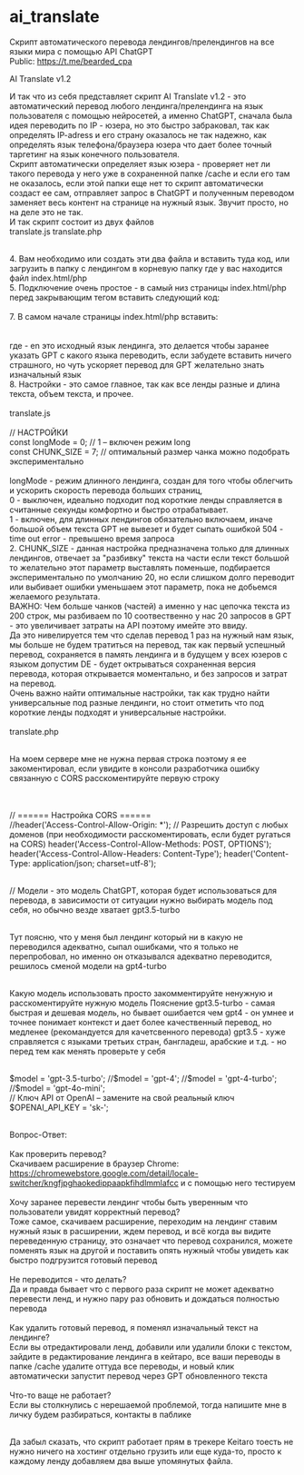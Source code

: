 # ai_translate
Скрипт автоматического перевода лендингов/прелендингов на все языки мира с помощью API ChatGPT <br>
Public: https://t.me/bearded_cpa

AI Translate v1.2

И так что из себя представляет скрипт AI Translate v1.2 - это автоматический перевод любого лендинга/прелендинга на язык пользователя с помощью нейросетей, а именно ChatGPT, сначала была идея переводить по IP - юзера, но это быстро забраковал, так как определять IP-adress и его страну оказалось не так надежно, как определять язык телефона/браузера юзера что дает более точный таргетинг на язык конечного пользователя. 
<br>
Скрипт автоматически определяет язык юзера - проверяет нет ли такого перевода у него уже в сохраненной папке /cache и если его там не оказалось, если этой папки еще нет то скрипт автоматически создаст ее сам, отправляет запрос в ChatGPT и полученным переводом заменяет весь контент на странице на нужный язык. Звучит просто, но на деле это не так.<br>
И так скрипт состоит из двух файлов <br>
translate.js
translate.php


<br>
4. Вам необходимо или создать эти два файла и вставить туда код, или загрузить в папку с лендингом в корневую папку где у вас находится файл index.html/php
<br>
5. Подключение очень простое - в самый низ страницы index.html/php перед закрывающим тегом </body> вставить следующий код:
<br>
<!-- Скрипт перевода -->
<script src="translate.js"></script>
<br>
7. В самом начале страницы index.html/php вставить:
<br>
<html data-country="en">
<br>
<br>
где - en это исходный язык лендинга, это делается чтобы заранее указать GPT с какого языка переводить, если забудете вставить ничего страшного, но чуть ускоряет перевод для GPT желательно знать изначальный язык
 <br>   
8. Настройки - это самое главное, так как все ленды разные и длина текста, объем текста, и прочее. 
<br>
    <br>
translate.js 
    <br>
    <br>
  // НАСТРОЙКИ 
 <br>
  const longMode = 0;     // 1 – включен режим long
 <br>
  const CHUNK_SIZE = 7;   // оптимальный размер чанка можно подобрать экспериментально
 <br>
 <br>
longMode - режим длинного лендинга, создан для того чтобы облегчить и ускорить скорость перевода больших страниц, 
 <br>
0 - выключен, идеально подходит под короткие ленды справляется в считанные секунды комфортно и быстро отрабатывает.
 <br>
1 - включен, для длинных лендингов обязательно включаем, иначе большой объем текста GPT не вывезет и будет сыпать ошибкой 504 - time out error - превышено время запроса
 <br>
2. CHUNK_SIZE - данная настройка предназначена только для длинных лендингов, отвечает за "разбивку" текста на части если текст большой то желательно этот параметр выставлять поменьше, подбирается экспериментально по умолчанию 20, но если слишком долго переводит или выбивает ошибки уменьшаем этот параметр, пока не добьемся желаемого результата. 
<br>
ВАЖНО: Чем  больше чанков (частей) а именно у нас цепочка текста из 200 строк, мы разбиваем по 10 соотвественно у нас 20 запросов в GPT - это увеличивает затраты на API поэтому имейте это ввиду. 
<br>
Да это нивелируется тем что сделав перевод 1 раз на нужный нам язык, мы больше не будем тратиться на перевод, так как первый успешный перевод, сохраняется в память лендинга и в будущем у всех юзеров с языком допустим DE - будет октрываться сохраненная версия перевода, которая открывается моментально, и без запросов и затрат на перевод.
<br>
Очень важно найти оптимальные настройки, так как трудно найти универсальные под разные лендинги, но стоит отметить что под короткие ленды подходят и универсальные настройки. 


<br>
<br>
translate.php
<br>
<br>

На моем сервере мне не нужна первая строка поэтому я ее закоментировал, если увидите в консоли разработчика ошибку связанную с CORS расскоментируйте первую строку


<br>
<br>
// ====== Настройка CORS ======
<br>
//header('Access-Control-Allow-Origin: *'); // Разрешить доступ с любых доменов (при необходимости расскоментировать, если будет ругаться на CORS)
header('Access-Control-Allow-Methods: POST, OPTIONS');
header('Access-Control-Allow-Headers: Content-Type');
header('Content-Type: application/json; charset=utf-8');
 <br>
 <br>

// Модели - это модель ChatGPT, которая будет использоваться для перевода, в зависимости от ситуации нужно выбирать модель под себя, но обычно везде хватает gpt3.5-turbo
<br>
<br>

Тут поясню, что у меня был лендинг который ни в какую не переводился адекватно, сыпал ошибками, что я только не перепробовал, но именно он отказывался адекватно переводится, решилось сменой модели на gpt4-turbo
<br>
<br>

Какую модель использовать просто закомментируйте ненужную и расскоментируйте нужную модель
Пояснение gpt3.5-turbo - самая быстрая и дешевая модель, но бывает ошибается чем gpt4 - он умнее и точнее понимает контекст и дает более качественный перевод, но медленее (рекомандуется для качетсвенного перевода)
gpt3.5 - хуже справляется с языками третьих стран, бангладеш, арабские и т.д. - но перед тем как менять проверьте у себя

<br>
$model = 'gpt-3.5-turbo';
//$model = 'gpt-4';
//$model = 'gpt-4-turbo';
//$model = 'gpt-4o-mini';


<br>
// Ключ API от OpenAI – замените на свой реальный ключ
$OPENAI_API_KEY = 'sk-';

<br>
<br>

Вопрос-Ответ: 
<br>
<br>
Как проверить перевод?
<br>
Скачиваем расширение в браузер Chrome: https://chromewebstore.google.com/detail/locale-switcher/kngfjpghaokedippaapkfihdlmmlafcc и с помощью него тестируем
<br>
<br>
Хочу заранее перевести лендинг чтобы быть уверенным что пользователи увидят корректный перевод?
<br>
Тоже самое, скачиваем расширение, переходим на лендинг ставим нужный язык в расширении, ждем перевод, и всё когда вы видите переведенную страницу, это означает что перевод сохранился, можете поменять язык на другой и поставить опять нужный чтобы увидеть как быстро подгрузится готовый перевод
<br>
<br>
Не переводится - что делать?
<br>
Да и правда бывает что с первого раза скрипт не может адекватно перевести ленд, и нужно пару раз обновить и дождаться полностью перевода
<br>
<br>
Как удалить готовый перевод, я поменял изначальный текст на лендинге?
<br>
Если вы отредактировали ленд, добавили или удалили блоки с текстом, зайдите в редактирование лендинга в кейтаро, все ваши переводы в папке /cache удалите оттуда все переводы, и новый клик автоматически запустит перевод через GPT обновленного текста
<br>
<br>
Что-то ваще не работает?
<br>
Если вы столкнулись с нерешаемой проблемой, тогда напишите мне в личку будем разбираться, контакты в паблике
<br>
<br>

Да забыл сказать, что скрипт работает прям в трекере Keitaro тоесть не нужно ничего на хостинг отдельно грузить или еще куда-то, просто к каждому ленду добавляем два выше упомянутых файла.
